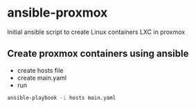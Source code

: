 # ansible-proxmox
Initial ansible script to create Linux containers LXC in proxmox

## Create proxmox containers using ansible
- create hosts file
- create main.yaml
- run
```sh
ansible-playbook -i hosts main.yaml    
```
